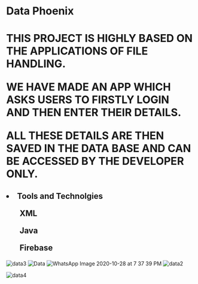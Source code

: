 <h1>Data Phoenix</h1>
<h1>THIS PROJECT IS HIGHLY BASED ON THE APPLICATIONS OF FILE HANDLING.
 
WE HAVE MADE AN APP WHICH ASKS USERS TO FIRSTLY LOGIN AND THEN ENTER THEIR DETAILS.
  
ALL THESE DETAILS ARE THEN SAVED IN THE DATA BASE AND CAN BE ACCESSED BY THE DEVELOPER ONLY.</h1>
<h2>
<li> Tools and Technolgies</li> 
<ul>XML</ul>
<ul>Java</ul>
<ul>Firebase</ul></h2>

![data3](https://user-images.githubusercontent.com/66803026/156718287-c174c0bc-e2ef-41c3-9fd0-d68dd4d946c0.jpeg)
![Data](https://user-images.githubusercontent.com/66803026/156717958-26e091c9-e2d5-4472-b1e0-fc528959e5f5.jpeg)
![WhatsApp Image 2020-10-28 at 7 37 39 PM](https://user-images.githubusercontent.com/66803026/156717963-b8c33756-a65f-4a34-836f-9b6ca838d2bc.jpeg)
![data2](https://user-images.githubusercontent.com/66803026/156718160-ef5a2e7b-e457-4b0e-91bc-6e19e989393b.jpeg)

![data4](https://user-images.githubusercontent.com/66803026/156718302-11736b3c-2d72-4270-8033-1301bdb06561.jpeg)

